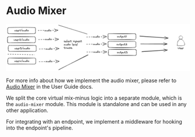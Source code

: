# Audio Mixer

![Audio Mixer](../../imgs/features/audio-mixer.excalidraw.png)

For more info about how we implement the audio mixer, please refer to [Audio Mixer](/user-guide/features/audio-mixer.md) in the User Guide docs.

We split the core virtual mix-minus logic into a separate module, which is the `audio-mixer` module. This module is standalone and can be used in any other application.

For integrating with an endpoint, we implement a middleware for hooking into the endpoint's pipeline.
